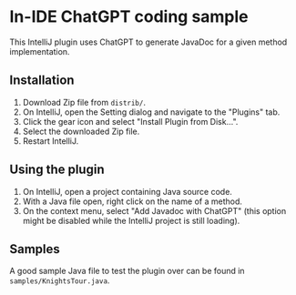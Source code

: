 # In-IDE ChatGPT coding sample

This IntelliJ plugin uses ChatGPT to generate JavaDoc for a given method
implementation.

## Installation

1. Download Zip file from `distrib/`.
1. On IntelliJ, open the Setting dialog and navigate to the "Plugins" tab.
1. Click the gear icon and select "Install Plugin from Disk...".
1. Select the downloaded Zip file.
1. Restart IntelliJ.

## Using the plugin

1. On IntelliJ, open a project containing Java source code.
1. With a Java file open, right click on the name of a method.
1. On the context menu, select "Add Javadoc with ChatGPT" (this option might be
   disabled while the IntelliJ project is still loading).

## Samples

A good sample Java file to test the plugin over can be found in
`samples/KnightsTour.java`.
